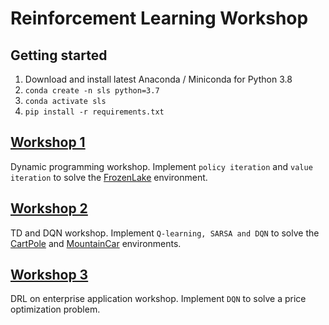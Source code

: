 # Reinforcement Learning Workshop

## Getting started
1. Download and install latest Anaconda / Miniconda for Python 3.8
2. `conda create -n sls python=3.7`
3. `conda activate sls`
4. `pip install -r requirements.txt`

## [Workshop 1](./Workshop1)
Dynamic programming workshop. Implement `policy iteration` and `value iteration` to solve the 
[FrozenLake](http://gym.openai.com/envs/FrozenLake-v0/) environment.

## [Workshop 2](./Workshop2)
TD and DQN workshop. Implement `Q-learning, SARSA and DQN` to solve the [CartPole](https://gym.openai.com/envs/CartPole-v0/) 
and [MountainCar](https://gym.openai.com/envs/MountainCar-v0/) environments.

## [Workshop 3](./Workshop3)
DRL on enterprise application workshop. Implement `DQN` to solve a
price optimization problem.